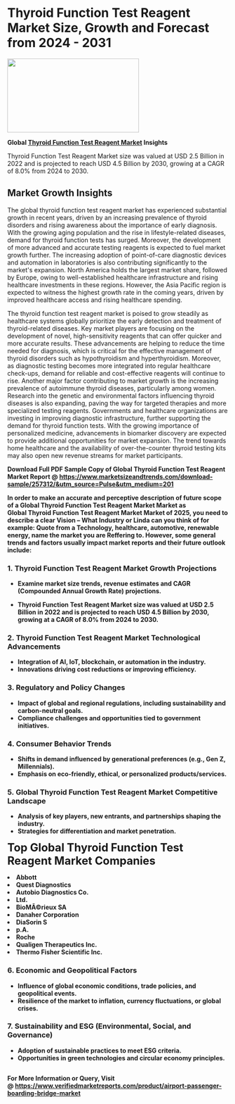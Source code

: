 <H1>Thyroid Function Test Reagent Market Size, Growth and Forecast from 2024 - 2031</H1><img class="aligncenter size-medium wp-image-584254" src="https://thirdeyenews.in/wp-content/uploads/2024/09/Global-Market-Research-300x168.jpeg" alt="" width="300" height="168" /><p><strong>Global&nbsp;<a href="https://www.marketsizeandtrends.com/download-sample/257312/&amp;utm_source=Pulse&amp;utm_medium=201">Thyroid Function Test Reagent Market</a> Insights</strong></p><p>Thyroid Function Test Reagent Market size was valued at USD 2.5 Billion in 2022 and is projected to reach USD 4.5 Billion by 2030, growing at a CAGR of 8.0% from 2024 to 2030.</p><p><h2>Market Growth Insights</h2> <p>The global thyroid function test reagent market has experienced substantial growth in recent years, driven by an increasing prevalence of thyroid disorders and rising awareness about the importance of early diagnosis. With the growing aging population and the rise in lifestyle-related diseases, demand for thyroid function tests has surged. Moreover, the development of more advanced and accurate testing reagents is expected to fuel market growth further. The increasing adoption of point-of-care diagnostic devices and automation in laboratories is also contributing significantly to the market's expansion. North America holds the largest market share, followed by Europe, owing to well-established healthcare infrastructure and rising healthcare investments in these regions. However, the Asia Pacific region is expected to witness the highest growth rate in the coming years, driven by improved healthcare access and rising healthcare spending. <strong></strong> <p>The thyroid function test reagent market is poised to grow steadily as healthcare systems globally prioritize the early detection and treatment of thyroid-related diseases. Key market players are focusing on the development of novel, high-sensitivity reagents that can offer quicker and more accurate results. These advancements are helping to reduce the time needed for diagnosis, which is critical for the effective management of thyroid disorders such as hypothyroidism and hyperthyroidism. Moreover, as diagnostic testing becomes more integrated into regular healthcare check-ups, demand for reliable and cost-effective reagents will continue to rise. Another major factor contributing to market growth is the increasing prevalence of autoimmune thyroid diseases, particularly among women. Research into the genetic and environmental factors influencing thyroid diseases is also expanding, paving the way for targeted therapies and more specialized testing reagents. Governments and healthcare organizations are investing in improving diagnostic infrastructure, further supporting the demand for thyroid function tests. With the growing importance of personalized medicine, advancements in biomarker discovery are expected to provide additional opportunities for market expansion. The trend towards home healthcare and the availability of over-the-counter thyroid testing kits may also open new revenue streams for market participants. <strong></p><p><span class=""><strong>Download Full PDF Sample Copy of Global Thyroid Function Test Reagent Market Report</strong> @ <a href="https://www.marketsizeandtrends.com/download-sample/257312/&amp;utm_source=Pulse&amp;utm_medium=201" target="_blank">https://www.marketsizeandtrends.com/download-sample/257312/&amp;utm_source=Pulse&amp;utm_medium=201</a></span></p><p>In order to make an accurate and perceptive description of future scope of a Global&nbsp;Thyroid Function Test Reagent Market Market as Global&nbsp;Thyroid Function Test Reagent Market Market of 2025, you need to describe a clear Vision &ndash; What Industry or Linda can you think of for example: Quote from a Technology, healthcare, automotive, renewable energy, name the market you are Reffering to. However, some general trends and factors usually impact market reports and their future outlook include:</p><h3>1.&nbsp;<strong>Thyroid Function Test Reagent Market Growth Projections</strong></h3><ul><li>Examine market size trends, revenue estimates and CAGR (Compounded Annual Growth Rate) projections.</li><li><p>Thyroid Function Test Reagent Market size was valued at USD 2.5 Billion in 2022 and is projected to reach USD 4.5 Billion by 2030, growing at a CAGR of 8.0% from 2024 to 2030.</p></li></ul><h3>2.&nbsp;<strong>Thyroid Function Test Reagent Market Technological Advancements</strong></h3><ul><li>Integration of AI, IoT, blockchain, or automation in the industry.</li><li>Innovations driving cost reductions or improving efficiency.</li></ul><h3>3.&nbsp;<strong>Regulatory and Policy Changes</strong></h3><ul><li>Impact of global and regional regulations, including sustainability and carbon-neutral goals.</li><li>Compliance challenges and opportunities tied to government initiatives.</li></ul><h3>4.&nbsp;<strong>Consumer Behavior Trends</strong></h3><ul><li>Shifts in demand influenced by generational preferences (e.g., Gen Z, Millennials).</li><li>Emphasis on eco-friendly, ethical, or personalized products/services.</li></ul><h3>5.&nbsp;<strong>Global Thyroid Function Test Reagent Market Competitive Landscape</strong></h3><ul><li>Analysis of key players, new entrants, and partnerships shaping the industry.</li><li>Strategies for differentiation and market penetration.</li></ul><p data-pm-slice="1 1 []"><span style="color: inherit; font-family: inherit; font-size: 25px;">Top Global Thyroid Function Test Reagent Market Companies</span></p><div class="" data-test-id=""><p><li>Abbott</li><li> Quest Diagnostics</li><li> Autobio Diagnostics Co.</li><li> Ltd.</li><li> BioMÃ©rieux SA</li><li> Danaher Corporation</li><li> DiaSorin S</li><li>p.A.</li><li> Roche</li><li> Qualigen Therapeutics Inc.</li><li> Thermo Fisher Scientific Inc.</li></p></div><h3>6.&nbsp;<strong>Economic and Geopolitical Factors</strong></h3><ul><li>Influence of global economic conditions, trade policies, and geopolitical events.</li><li>Resilience of the market to inflation, currency fluctuations, or global crises.</li></ul><h3>7.&nbsp;<strong>Sustainability and ESG (Environmental, Social, and Governance)</strong></h3><ul><li>Adoption of sustainable practices to meet ESG criteria.</li><li>Opportunities in green technologies and circular economy principles.</li></ul><h2><strong style="font-size: 14px;">For More Information or Query, Visit @&nbsp;</strong><a style="background-color: #ffffff; font-size: 14px;" href="https://www.marketsizeandtrends.com/report/thyroid-function-test-reagent-market/" target="_blank">https://www.verifiedmarketreports.com/product/airport-passenger-boarding-bridge-market</a></h2>
